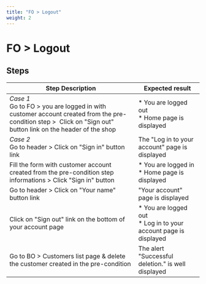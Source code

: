 ```yaml
---
title: "FO > Logout"
weight: 2
---
```


# FO > Logout
## Steps
| Step Description | Expected result |
| ----- | ----- |
| *Case 1*<br>Go to FO > you are logged in with customer account created from the pre-condition step >  Click on "Sign out" button link on the header of the shop | * You are logged out<br> * Home page is displayed |
| *Case 2*<br>Go to header > Click on "Sign in" button link | The "Log in to your account" page is displayed |
| Fill the form with customer account created from the pre-condition step informations > Click "Sign in" button | * You are logged in<br> * Home page is displayed |
| Go to header > Click on "Your name" button link | "Your account" page is displayed |
| Click on "Sign out" link on the bottom of your account page | * You are logged out<br> * Log in to your account page is displayed |
| Go to BO > Customers list page & delete the customer created in the pre-condition | The alert "Successful deletion." is well displayed |
